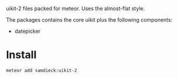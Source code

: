 
uikit-2 files packed for meteor.
Uses the almost-flat style.

The packages contains the core uikit plus the following components:

* datepicker

# Install
    meteor add samdieck:uikit-2
